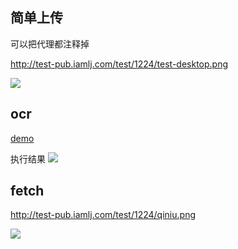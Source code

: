 
## 简单上传

可以把代理都注释掉

http://test-pub.iamlj.com/test/1224/test-desktop.png

![](http://i.iamlj.com/18-12-24/2732093.jpg)

## ocr

[demo](https://github.com/shliujing/qiniu-go-sdk/blob/master/lj/ai/ocr_idcard.go)

执行结果
![](http://i.iamlj.com/18-12-20/98353551.jpg)

## fetch

http://test-pub.iamlj.com/test/1224/qiniu.png

![](http://i.iamlj.com/18-12-24/14154264.jpg)